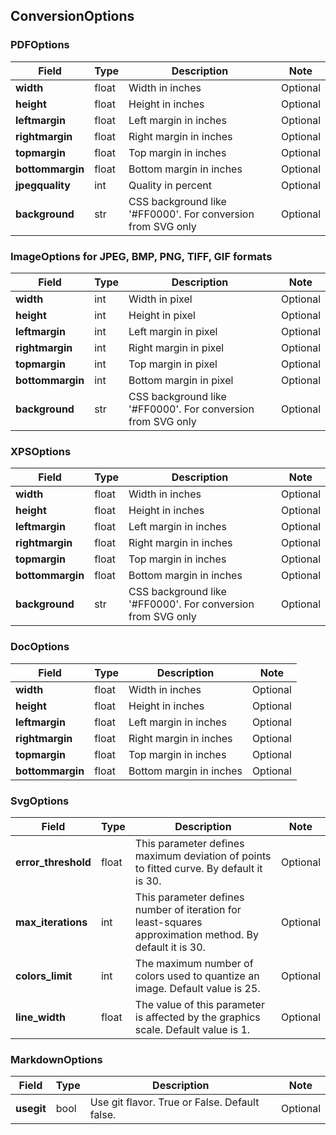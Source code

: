 ## ConversionOptions

### PDFOptions
| Field            | Type  | Description                                                  | Note     |
|------------------|-------|--------------------------------------------------------------|----------|
| **width**        | float | Width in inches                                              | Optional |
| **height**       | float | Height in inches                                             | Optional |
| **leftmargin**   | float | Left margin in inches                                        | Optional |
| **rightmargin**  | float | Right margin in inches                                       | Optional |
| **topmargin**    | float | Top margin in inches                                         | Optional |
| **bottommargin** | float | Bottom margin in inches                                      | Optional |
| **jpegquality**  | int   | Quality in percent                                           | Optional |
| **background**   | str   | CSS background like '#FF0000'. For conversion from SVG only  | Optional |

### ImageOptions for JPEG, BMP, PNG, TIFF, GIF formats
| Field            | Type | Description                                                 | Note     |
|------------------|------|-------------------------------------------------------------|----------|
| **width**        | int  | Width in pixel                                              | Optional |
| **height**       | int  | Height in pixel                                             | Optional |
| **leftmargin**   | int  | Left margin in pixel                                        | Optional |
| **rightmargin**  | int  | Right margin in pixel                                       | Optional |
| **topmargin**    | int  | Top margin in pixel                                         | Optional |
| **bottommargin** | int  | Bottom margin in pixel                                      | Optional |
| **background**   | str  | CSS background like '#FF0000'. For conversion from SVG only | Optional |

### XPSOptions
| Field            | Type  | Description                                                  | Note     |
|------------------|-------|--------------------------------------------------------------|----------|
| **width**        | float | Width in inches                                              | Optional |
| **height**       | float | Height in inches                                             | Optional |
| **leftmargin**   | float | Left margin in inches                                        | Optional |
| **rightmargin**  | float | Right margin in inches                                       | Optional |
| **topmargin**    | float | Top margin in inches                                         | Optional |
| **bottommargin** | float | Bottom margin in inches                                      | Optional |
| **background**   | str   | CSS background like '#FF0000'. For conversion from SVG only  | Optional |

### DocOptions
| Field            | Type  | Description                                                  | Note     |
|------------------|-------|--------------------------------------------------------------|----------|
| **width**        | float | Width in inches                                              | Optional |
| **height**       | float | Height in inches                                             | Optional |
| **leftmargin**   | float | Left margin in inches                                        | Optional |
| **rightmargin**  | float | Right margin in inches                                       | Optional |
| **topmargin**    | float | Top margin in inches                                         | Optional |
| **bottommargin** | float | Bottom margin in inches                                      | Optional |

### SvgOptions
| Field               | Type  | Description                                                                                             | Note     |
|---------------------|-------|---------------------------------------------------------------------------------------------------------|----------|
| **error_threshold** | float | This parameter defines maximum deviation of points to fitted curve. By default it is 30.                | Optional |
| **max_iterations**  | int   | This parameter defines number of iteration for least-squares approximation method. By default it is 30. | Optional |
| **colors_limit**    | int   | The maximum number of colors used to quantize an image. Default value is 25.                            | Optional |
| **line_width**      | float | The value of this parameter is affected by the graphics scale. Default value is 1.                      | Optional |


### MarkdownOptions
| Field            | Type | Description                                   | Note     |
|------------------|------|-----------------------------------------------|----------|
| **usegit**       | bool | Use git flavor. True or False. Default false. | Optional |
